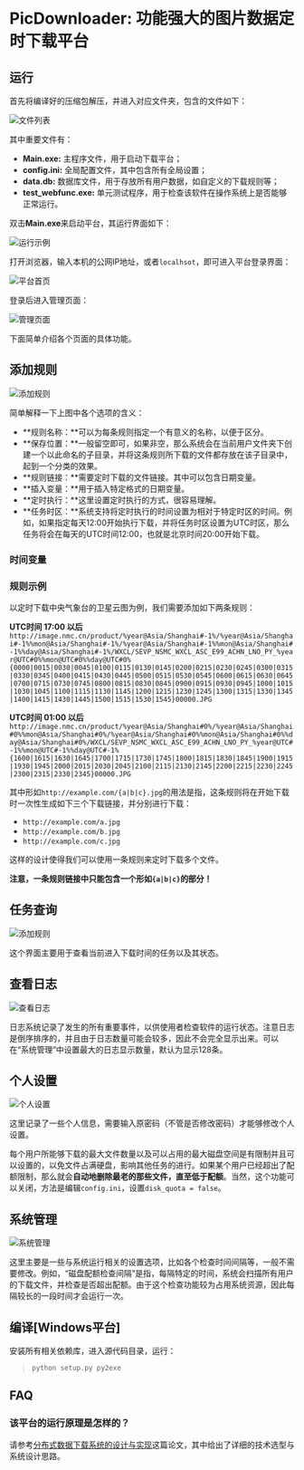 # PicDownloader: 功能强大的图片数据定时下载平台


## 运行

首先将编译好的压缩包解压，并进入对应文件夹，包含的文件如下：

![文件列表](https://raw.githubusercontent.com/FinalTheory/PicDownloader/primitive/example/1.png)

其中重要文件有：

- **Main.exe:** 主程序文件，用于启动下载平台；
- **config.ini:** 全局配置文件，其中包含所有全局设置；
- **data.db:** 数据库文件，用于存放所有用户数据，如自定义的下载规则等；
- **test_webfunc.exe:** 单元测试程序，用于检查该软件在操作系统上是否能够正常运行。

双击**Main.exe**来启动平台，其运行界面如下：

![运行示例](https://raw.githubusercontent.com/FinalTheory/PicDownloader/primitive/example/2.png)

打开浏览器，输入本机的公网IP地址，或者`localhsot`，即可进入平台登录界面：

![平台首页](https://raw.githubusercontent.com/FinalTheory/PicDownloader/primitive/example/3.png)

登录后进入管理页面：

![管理页面](https://raw.githubusercontent.com/FinalTheory/PicDownloader/primitive/example/4.png)

下面简单介绍各个页面的具体功能。


## 添加规则

![添加规则](https://raw.githubusercontent.com/FinalTheory/PicDownloader/primitive/example/5.png)

简单解释一下上图中各个选项的含义：

- **规则名称：**可以为每条规则指定一个有意义的名称，以便于区分。
- **保存位置：**一般留空即可，如果非空，那么系统会在当前用户文件夹下创建一个以此命名的子目录，并将这条规则所下载的文件都存放在该子目录中，起到一个分类的效果。
- **规则链接：**需要定时下载的文件链接。其中可以包含日期变量。
- **插入变量：**用于插入特定格式的日期变量。
- **定时执行：**这里设置定时执行的方式，很容易理解。
- **任务时区：**系统支持将定时执行的时间设置为相对于特定时区的时间。例如，如果指定每天12:00开始执行下载，并将任务时区设置为UTC时区，那么任务将会在每天的UTC时间12:00，也就是北京时间20:00开始下载。

### 时间变量



### 规则示例

以定时下载中央气象台的卫星云图为例，我们需要添加如下两条规则：

**UTC时间 17:00 以后**
`http://image.nmc.cn/product/%year@Asia/Shanghai#-1%/%year@Asia/Shanghai#-1%%mon@Asia/Shanghai#-1%/%year@Asia/Shanghai#-1%%mon@Asia/Shanghai#-1%%day@Asia/Shanghai#-1%/WXCL/SEVP_NSMC_WXCL_ASC_E99_ACHN_LNO_PY_%year@UTC#0%%mon@UTC#0%%day@UTC#0%{0000|0015|0030|0045|0100|0115|0130|0145|0200|0215|0230|0245|0300|0315|0330|0345|0400|0415|0430|0445|0500|0515|0530|0545|0600|0615|0630|0645|0700|0715|0730|0745|0800|0815|0830|0845|0900|0915|0930|0945|1000|1015|1030|1045|1100|1115|1130|1145|1200|1215|1230|1245|1300|1315|1330|1345|1400|1415|1430|1445|1500|1515|1530|1545}00000.JPG`

**UTC时间 01:00 以后**
`http://image.nmc.cn/product/%year@Asia/Shanghai#0%/%year@Asia/Shanghai#0%%mon@Asia/Shanghai#0%/%year@Asia/Shanghai#0%%mon@Asia/Shanghai#0%%day@Asia/Shanghai#0%/WXCL/SEVP_NSMC_WXCL_ASC_E99_ACHN_LNO_PY_%year@UTC#-1%%mon@UTC#-1%%day@UTC#-1%{1600|1615|1630|1645|1700|1715|1730|1745|1800|1815|1830|1845|1900|1915|1930|1945|2000|2015|2030|2045|2100|2115|2130|2145|2200|2215|2230|2245|2300|2315|2330|2345}00000.JPG`

其中形如`http://example.com/{a|b|c}.jpg`的用法是指，这条规则将在开始下载时一次性生成如下三个下载链接，并分别进行下载：

- `http://example.com/a.jpg`
- `http://example.com/b.jpg`
- `http://example.com/c.jpg`

这样的设计使得我们可以使用一条规则来定时下载多个文件。

**注意，一条规则链接中只能包含一个形如`{a|b|c}`的部分！**


## 任务查询

![添加规则](https://raw.githubusercontent.com/FinalTheory/PicDownloader/primitive/example/7.png)

这个界面主要用于查看当前进入下载时间的任务以及其状态。


## 查看日志

![查看日志](https://raw.githubusercontent.com/FinalTheory/PicDownloader/primitive/example/8.png)

日志系统记录了发生的所有重要事件，以供使用者检查软件的运行状态。注意日志是倒序排序的，并且由于日志数量可能会较多，因此不会完全显示出来。可以在“系统管理”中设置最大的日志显示数量，默认为显示128条。


## 个人设置

![个人设置](https://raw.githubusercontent.com/FinalTheory/PicDownloader/primitive/example/9.png)

这里记录了一些个人信息，需要输入原密码（不管是否修改密码）才能够修改个人设置。

每个用户所能够下载的最大文件数量以及可以占用的最大磁盘空间是有限制并且可以设置的，以免文件占满硬盘，影响其他任务的进行。如果某个用户已经超出了配额限制，那么就会**自动地删除最老的那些文件，直至低于配额**。当然，这个功能可以关闭，方法是编辑`config.ini`，设置`disk_quota = false`。


## 系统管理

![系统管理](https://raw.githubusercontent.com/FinalTheory/PicDownloader/primitive/example/6.png)

这里主要是一些与系统运行相关的设置选项，比如各个检查时间间隔等，一般不需要修改。例如，“磁盘配额检查间隔”是指，每隔特定的时间，系统会扫描所有用户的下载文件，并检查是否超出配额。由于这个检查功能较为占用系统资源，因此每隔较长的一段时间才会运行一次。


## 编译[Windows平台]

安装所有相关依赖库，进入源代码目录，运行：

> `python setup.py py2exe`


## FAQ

### 该平台的运行原理是怎样的？

请参考[分布式数据下载系统的设计与实现](https://raw.githubusercontent.com/FinalTheory/PicDownloader/primitive/data-download-system.pdf)这篇论文，其中给出了详细的技术选型与系统设计思路。

